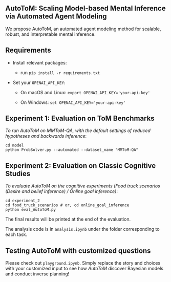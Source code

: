 ## AutoToM: Scaling Model-based Mental Inference via Automated Agent Modeling

We propose AutoToM, an automated agent modeling method for scalable, robust, and interpretable mental inference.

## Requirements

- Install relevant packages:
    - run
    ``
        pip install -r requirements.txt
    ``
- Set your `OPENAI_API_KEY`:

    - On macOS and Linux:
    `export OPENAI_API_KEY='your-api-key'`
    
    - On Windows: `set OPENAI_API_KEY='your-api-key'`

## Experiment 1: Evaluation on ToM Benchmarks

*To run AutoToM on MMToM-QA, with the default settings of reduced hypotheses and backwards inference*: 
    
    cd model
    python ProbSolver.py --automated --dataset_name "MMToM-QA"

## Experiment 2: Evaluation on Classic Cognitive Studies

*To evaluate AutoToM on the cognitive experiments (Food truck scenarios (Desire and belief inference) / Online goal inference)*:
    
    cd experiment_2
    cd food_truck_scenarios # or, cd online_goal_inference
    python eval_AutoToM.py

The final results will be printed at the end of the evaluation.

The analysis code is in `analysis.ipynb` under the folder corresponding to each task.


## Testing AutoToM with customized questions

Please check out ``playground.ipynb``. Simply replace the story and choices with your customized input to see how *AutoToM* discover Bayesian models and conduct inverse planning!
